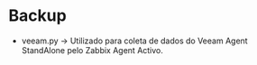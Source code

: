 # Backup

- veeam.py -> Utilizado para coleta de dados do Veeam Agent StandAlone pelo Zabbix Agent Activo.
